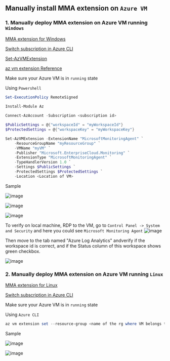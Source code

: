 ## Manually install MMA extension on `Azure VM`

### 1. Manually deploy MMA extension on Azure VM running `Windows`
[MMA extension for Windows](https://learn.microsoft.com/en-us/azure/virtual-machines/extensions/oms-windows?toc=%2Fazure%2Fazure-monitor%2Ftoc.json#powershell-deployment)

[Switch subscription in Azure CLI](https://learn.microsoft.com/en-us/cli/azure/manage-azure-subscriptions-azure-cli#change-the-active-subscription)

[Set-AzVMExtension](https://learn.microsoft.com/en-us/powershell/module/az.compute/set-azvmextension?view=azps-9.2.0)

[az vm extension Reference](https://learn.microsoft.com/en-us/cli/azure/vm/extension?view=azure-cli-latest)

Make sure your Azure VM is in `running` state

Using `Powershell`
```powershell
Set-ExecutionPolicy RemoteSigned

Install-Module Az
  
Connect-AzAccount -Subscription <subscription id>

$PublicSettings = @{"workspaceId" = "myWorkspaceId"}
$ProtectedSettings = @{"workspaceKey" = "myWorkspaceKey"}

Set-AzVMExtension -ExtensionName "MicrosoftMonitoringAgent" `
    -ResourceGroupName "myResourceGroup" `
    -VMName "myVM" `
    -Publisher "Microsoft.EnterpriseCloud.Monitoring" `
    -ExtensionType "MicrosoftMonitoringAgent" `
    -TypeHandlerVersion 1.0 `
    -Settings $PublicSettings `
    -ProtectedSettings $ProtectedSettings `
    -Location <Location of VM>
```

Sample

![image](https://user-images.githubusercontent.com/96930989/211575414-8800a998-4ece-47fc-98d9-ac6eef9c12fa.png)

![image](https://user-images.githubusercontent.com/96930989/211575464-1bef01bc-995e-46a7-b9e3-e4fe78fed93f.png)

![image](https://user-images.githubusercontent.com/96930989/211575553-ffab9ace-1093-4bb7-91a2-75c175ddbac1.png)

To verify on local machine, RDP to the VM, go to `Control Panel -> System and Security` and here you could see `Microsoft Monitoring Agent`
![image](https://user-images.githubusercontent.com/96930989/212033799-9fb7eec1-4179-4de4-8c7f-901c709694c8.png)

Then move to the tab named "Azure Log Analytics" andverify if the workspace id is correct, and if the Status column of this workspace shows green checkbox.

![image](https://user-images.githubusercontent.com/96930989/212016538-d5f340f2-aef0-40b9-857b-6e5a99112199.png)


### 2. Manually deploy MMA extension on Azure VM running `Linux`
[MMA extension for Linux](https://learn.microsoft.com/en-us/azure/virtual-machines/extensions/oms-linux?toc=%2Fazure%2Fazure-monitor%2Ftoc.json)

[Switch subscription in Azure CLI](https://learn.microsoft.com/en-us/cli/azure/manage-azure-subscriptions-azure-cli#change-the-active-subscription)

Make sure your Azure VM is in `running` state

Using `Azure CLI`
```powershell
az vm extension set --resource-group <name of the rg where VM belongs to> --vm-name <name of VM> --name OmsAgentForLinux --publisher Microsoft.EnterpriseCloud.Monitoring --protected-settings '{"workspaceKey":"myWorkspaceKey"}' --settings '{"workspaceId":"myWorkspaceId","skipDockerProviderInstall": true}' --version 1.13
```
Sample

![image](https://user-images.githubusercontent.com/96930989/211572995-01220bed-d43f-4b73-8914-7abf208cd09c.png)

![image](https://user-images.githubusercontent.com/96930989/211573097-676a1207-d0cf-46b0-b7c7-5d5403d979a7.png)

